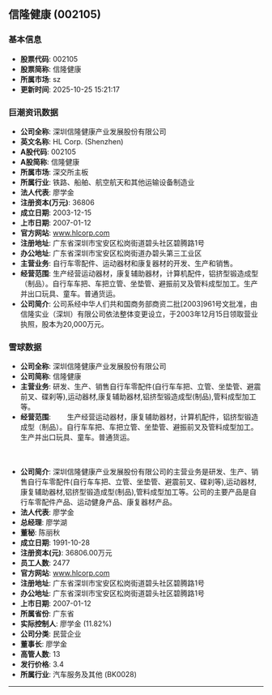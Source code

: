 ## 信隆健康 (002105)

### 基本信息

- **股票代码**: 002105
- **股票简称**: 信隆健康
- **所属市场**: sz
- **更新时间**: 2025-10-25 15:21:17

### 巨潮资讯数据

- **公司全称**: 深圳信隆健康产业发展股份有限公司
- **英文名称**: HL Corp. (Shenzhen)
- **A股代码**: 002105
- **A股简称**: 信隆健康
- **所属市场**: 深交所主板
- **所属行业**: 铁路、船舶、航空航天和其他运输设备制造业
- **法人代表**: 廖学金
- **注册资本(万元)**: 36806
- **成立日期**: 2003-12-15
- **上市日期**: 2007-01-12
- **官方网站**: www.hlcorp.com
- **注册地址**: 广东省深圳市宝安区松岗街道碧头社区碧腾路1号
- **办公地址**: 广东省深圳市宝安区松岗街道办碧头第三工业区
- **主营业务**: 自行车零配件、运动器材和康复器材的开发、生产和销售。
- **经营范围**: 生产经营运动器材，康复辅助器材，计算机配件，铝挤型锻造成型（制品）。自行车车把、车把立管、坐垫管、避振前叉及管料成型加工。生产并出口玩具、童车。普通货运。
- **公司简介**: 公司系经中华人们共和国商务部商资二批[2003]961号文批准，由信隆实业（深圳）有限公司依法整体变更设立，于2003年12月15日领取营业执照，股本为20,000万元。

### 雪球数据

- **公司全称**: 深圳信隆健康产业发展股份有限公司
- **公司简称**: 信隆健康
- **主营业务**: 研发、生产、销售自行车零配件(自行车车把、立管、坐垫管、避震前叉、碟刹等),运动器材,康复辅助器材,铝挤型锻造成型(制品),管料成型加工等。
- **经营范围**: 　　生产经营运动器材，康复辅助器材，计算机配件，铝挤型锻造成型（制品）。自行车车把、车把立管、坐垫管、避振前叉及管料成型加工。生产并出口玩具、童车。普通货运。

　　
- **公司简介**: 深圳信隆健康产业发展股份有限公司的主营业务是研发、生产、销售自行车零配件(自行车车把、立管、坐垫管、避震前叉、碟刹等),运动器材,康复辅助器材,铝挤型锻造成型(制品),管料成型加工等。公司的主要产品是自行车零配件产品、运动健身产品、康复器材产品。
- **法人代表**: 廖学金
- **总经理**: 廖学湖
- **董秘**: 陈丽秋
- **成立日期**: 1991-10-28
- **注册资本(元)**: 36806.00万元
- **员工人数**: 2477
- **官方网站**: www.hlcorp.com
- **注册地址**: 广东省深圳市宝安区松岗街道碧头社区碧腾路1号
- **办公地址**: 广东省深圳市宝安区松岗街道碧头社区碧腾路1号
- **上市日期**: 2007-01-12
- **所属省份**: 广东省
- **实际控制人**: 廖学金 (11.82%)
- **公司分类**: 民营企业
- **董事长**: 廖学金
- **高管人数**: 13
- **发行价格**: 3.4
- **所属行业**: 汽车服务及其他 (BK0028)

---